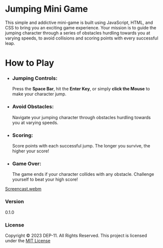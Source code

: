 # Jumping Mini Game
This simple and addictive mini-game is built using JavaScript, HTML, and CSS to bring you an exciting game experience. Your mission is to guide the jumping character through a series of obstacles hurdling towards you at varying speeds, to avoid collisions and scoring points with every successful leap.

# How to Play
- ### Jumping Controls:

   Press the **Space Bar**, hit the **Enter Key**, or simply **click the Mouse** to make your character jump.
- ### Avoid Obstacles:

   Navigate your jumping character through obstacles hurdling towards you at varying speeds.
- ### Scoring:

   Score points with each successful jump. The longer you survive, the higher your score!
- ### Game Over:

   The game ends if your character collides with any obstacle. Challenge yourself to beat your high score!
  
[Screencast.webm](https://github.com/Nadeesha-Wanasinghe/jumping-mini-game/assets/135862088/9d582058-c259-490b-847c-3bbe28a2c831)

### Version
0.1.0

### License
Copyright &copy; 2023 DEP-11. All Rights Reserved.
This project is licensed under the [MIT License](LICENSE.txt)
